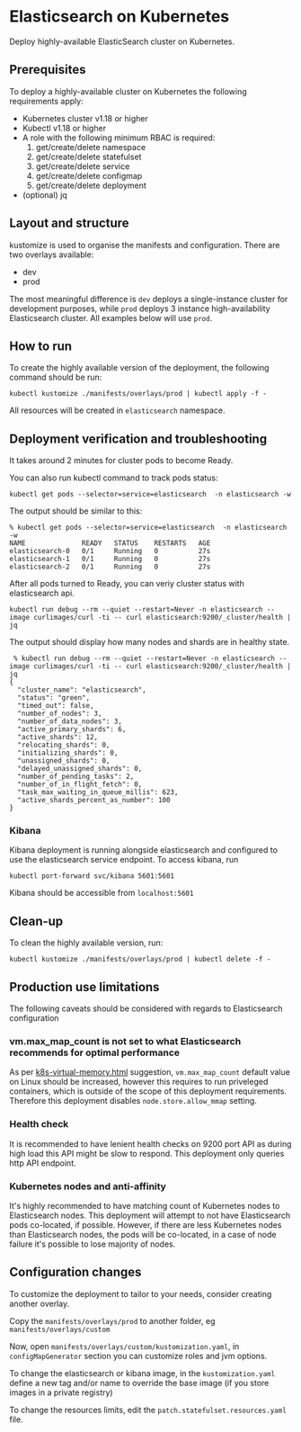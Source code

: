 # Elasticsearch on Kubernetes
Deploy highly-available ElasticSearch cluster on Kubernetes.

## Prerequisites
To deploy a highly-available cluster on Kubernetes the following requirements apply:
- Kubernetes cluster v1.18 or higher
- Kubectl v1.18 or higher
- A role with the following minimum RBAC is required:
  1. get/create/delete namespace
  1. get/create/delete statefulset
  1. get/create/delete service
  1. get/create/delete configmap
  1. get/create/delete deployment 
- (optional) jq


## Layout and structure
kustomize is used to organise the manifests and configuration.
There are two overlays available:
- dev
- prod

The most meaningful difference is `dev` deploys a single-instance cluster for development purposes, while `prod` deploys 3 instance high-availability Elasticsearch cluster. All examples below will use `prod`.

## How to run
To create the highly available version of the deployment, the following command should be run:
```
kubectl kustomize ./manifests/overlays/prod | kubectl apply -f -
```

All resources will be created in `elasticsearch` namespace.

## Deployment verification and troubleshooting
It takes around 2 minutes for cluster pods to become Ready.

You can also run kubectl command to track pods status:
```
kubectl get pods --selector=service=elasticsearch  -n elasticsearch -w
```
The output should be similar to this:
```
% kubectl get pods --selector=service=elasticsearch  -n elasticsearch -w
NAME              READY   STATUS    RESTARTS   AGE
elasticsearch-0   0/1     Running   0          27s
elasticsearch-1   0/1     Running   0          27s
elasticsearch-2   0/1     Running   0          27s
```

After all pods turned to Ready, you can veriy cluster status with elasticsearch api.

```
kubectl run debug --rm --quiet --restart=Never -n elasticsearch --image curlimages/curl -ti -- curl elasticsearch:9200/_cluster/health | jq
```
The output should display how many nodes and shards are in healthy state.

```
 % kubectl run debug --rm --quiet --restart=Never -n elasticsearch --image curlimages/curl -ti -- curl elasticsearch:9200/_cluster/health | jq
{
  "cluster_name": "elasticsearch",
  "status": "green",
  "timed_out": false,
  "number_of_nodes": 3,
  "number_of_data_nodes": 3,
  "active_primary_shards": 6,
  "active_shards": 12,
  "relocating_shards": 0,
  "initializing_shards": 0,
  "unassigned_shards": 0,
  "delayed_unassigned_shards": 0,
  "number_of_pending_tasks": 2,
  "number_of_in_flight_fetch": 0,
  "task_max_waiting_in_queue_millis": 623,
  "active_shards_percent_as_number": 100
}
```

### Kibana
Kibana deployment is running alongside elasticsearch and configured to use the elasticsearch service endpoint.
To access kibana, run
```
kubectl port-forward svc/kibana 5601:5601
```
Kibana should be accessible from `localhost:5601`

## Clean-up
To clean the highly available version, run:
```
kubectl kustomize ./manifests/overlays/prod | kubectl delete -f -
```

## Production use limitations
The following caveats should be considered with regards to Elasticsearch configuration

###  vm.max_map_count is not set to what Elasticsearch recommends for optimal performance
As per [k8s-virtual-memory.html](https://www.elastic.co/guide/en/cloud-on-k8s/current/k8s-virtual-memory.html) suggestion, `vm.max_map_count` default value on Linux should be increased, however this requires to run priveleged containers, which is outside of the scope of this deployment requirements. Therefore this deployment disables `node.store.allow_mmap` setting.

### Health check
It is recommended to have lenient health checks on 9200 port API as during high load this API might be slow to respond. 
This deployment only queries http API endpoint.

### Kubernetes nodes and anti-affinity
It's highly recommended to have matching count of Kubernetes nodes to Elasticsearch nodes.
This deployment will attempt to not have Elasticsearch pods co-located, if possible.
However, if there are less Kubernetes nodes than Elasticsearch nodes, the pods will be co-located, in a case of node failure it's possible to lose majority of nodes.


## Configuration changes
To customize the deployment to tailor to your needs, consider creating another overlay.

Copy the `manifests/overlays/prod` to another folder, eg `manifests/overlays/custom`

Now, open `manifests/overlays/custom/kustomization.yaml`, in `configMapGenerator` section you can customize roles and jvm options.

To change the elasticsearch or kibana image, in the `kustomization.yaml ` define a new tag and/or name to override the base image (if you store images in a private registry) 

To change the resources limits, edit the `patch.statefulset.resources.yaml` file.
